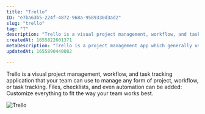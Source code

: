 ```yaml
---
title: "Trello"
ID: "e7ba63b5-224f-4872-968a-9589330d3ad2"
slug: "trello"
tag: "T"
description: "Trello is a visual project management, workflow, and task tracking application that your team can use to manage any form of project, workflow, or task tracking. Files, checklists, and even automation can be added: Customize everything to fit the way your team works best."
createdAt: 1655822601371
metaDescription: "Trello is a project management app which generally used by tech teams. "
updatedAt: 1655890440082

---
```

Trello is a visual project management, workflow, and task tracking application that your team can use to manage any form of project, workflow, or task tracking. Files, checklists, and even automation can be added: Customize everything to fit the way your team works best.

![Trello](https://media.giphy.com/media/QBC5foQmcOkdq/giphy.gif)